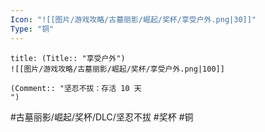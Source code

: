 ```yaml
---
Icon: "![[图片/游戏攻略/古墓丽影/崛起/奖杯/享受户外.png|30]]"
Type: "铜"
---
```

```ad-common-bronze-trophy
title: (Title:: "享受户外")
![[图片/游戏攻略/古墓丽影/崛起/奖杯/享受户外.png|100]]

(Comment:: "坚忍不拔：存活 10 天
")
```

#古墓丽影/崛起/奖杯/DLC/坚忍不拔 #奖杯 #铜
